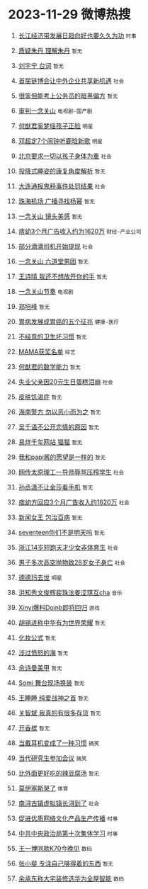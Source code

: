 # 2023-11-29 微博热搜 
1. [长江经济带发展日趋向好也要久久为功](https://m.weibo.cn/search?containerid=100103type%3D1%26t%3D10%26q%3D%23%E9%95%BF%E6%B1%9F%E7%BB%8F%E6%B5%8E%E5%B8%A6%E5%8F%91%E5%B1%95%E6%97%A5%E8%B6%8B%E5%90%91%E5%A5%BD%E4%B9%9F%E8%A6%81%E4%B9%85%E4%B9%85%E4%B8%BA%E5%8A%9F%23&stream_entry_id=51&isnewpage=1&extparam=seat%3D1%26pos%3D0%26stream_entry_id%3D51%26dgr%3D0%26q%3D%2523%25E9%2595%25BF%25E6%25B1%259F%25E7%25BB%258F%25E6%25B5%258E%25E5%25B8%25A6%25E5%258F%2591%25E5%25B1%2595%25E6%2597%25A5%25E8%25B6%258B%25E5%2590%2591%25E5%25A5%25BD%25E4%25B9%259F%25E8%25A6%2581%25E4%25B9%2585%25E4%25B9%2585%25E4%25B8%25BA%25E5%258A%259F%2523%26filter_type%3Drealtimehot%26cate%3D10103%26c_type%3D51%26display_time%3D1701188951%26pre_seqid%3D170118895179007371189) `时事` 

2. [质疑朱丹 理解朱丹](https://m.weibo.cn/search?containerid=100103type%3D1%26t%3D10%26q%3D%E8%B4%A8%E7%96%91%E6%9C%B1%E4%B8%B9+%E7%90%86%E8%A7%A3%E6%9C%B1%E4%B8%B9&stream_entry_id=31&isnewpage=1&extparam=seat%3D1%26lcate%3D5001%26stream_entry_id%3D31%26band_rank%3D1%26flag%3D1%26cate%3D5001%26pos%3D0%26dgr%3D0%26c_type%3D31%26filter_type%3Drealtimehot%26realpos%3D1%26q%3D%25E8%25B4%25A8%25E7%2596%2591%25E6%259C%25B1%25E4%25B8%25B9%2520%25E7%2590%2586%25E8%25A7%25A3%25E6%259C%25B1%25E4%25B8%25B9%26display_time%3D1701188951%26pre_seqid%3D170118895179007371189) `暂无` 

3. [刘宇宁 台词](https://m.weibo.cn/search?containerid=100103type%3D1%26t%3D10%26q%3D%E5%88%98%E5%AE%87%E5%AE%81+%E5%8F%B0%E8%AF%8D&stream_entry_id=31&isnewpage=1&extparam=seat%3D1%26lcate%3D5001%26stream_entry_id%3D31%26band_rank%3D2%26flag%3D2%26cate%3D5001%26pos%3D1%26dgr%3D0%26c_type%3D31%26filter_type%3Drealtimehot%26realpos%3D2%26q%3D%25E5%2588%2598%25E5%25AE%2587%25E5%25AE%2581%2520%25E5%258F%25B0%25E8%25AF%258D%26display_time%3D1701188951%26pre_seqid%3D170118895179007371189) `暂无` 

4. [首届链博会让中外企业共享新机遇](https://m.weibo.cn/search?containerid=100103type%3D1%26t%3D10%26q%3D%23%E9%A6%96%E5%B1%8A%E9%93%BE%E5%8D%9A%E4%BC%9A%E8%AE%A9%E4%B8%AD%E5%A4%96%E4%BC%81%E4%B8%9A%E5%85%B1%E4%BA%AB%E6%96%B0%E6%9C%BA%E9%81%87%23&stream_entry_id=31&isnewpage=1&extparam=seat%3D1%26lcate%3D5001%26stream_entry_id%3D31%26band_rank%3D3%26flag%3D0%26cate%3D5001%26pos%3D2%26dgr%3D0%26c_type%3D31%26filter_type%3Drealtimehot%26realpos%3D3%26q%3D%2523%25E9%25A6%2596%25E5%25B1%258A%25E9%2593%25BE%25E5%258D%259A%25E4%25BC%259A%25E8%25AE%25A9%25E4%25B8%25AD%25E5%25A4%2596%25E4%25BC%2581%25E4%25B8%259A%25E5%2585%25B1%25E4%25BA%25AB%25E6%2596%25B0%25E6%259C%25BA%25E9%2581%2587%2523%26display_time%3D1701188951%26pre_seqid%3D170118895179007371189) `社会` 

5. [很笨但能考上公务员的暗黑偏方](https://m.weibo.cn/search?containerid=100103type%3D1%26t%3D10%26q%3D%E5%BE%88%E7%AC%A8%E4%BD%86%E8%83%BD%E8%80%83%E4%B8%8A%E5%85%AC%E5%8A%A1%E5%91%98%E7%9A%84%E6%9A%97%E9%BB%91%E5%81%8F%E6%96%B9&stream_entry_id=31&isnewpage=1&extparam=seat%3D1%26lcate%3D5001%26stream_entry_id%3D31%26band_rank%3D4%26flag%3D0%26cate%3D5001%26pos%3D3%26dgr%3D0%26c_type%3D31%26filter_type%3Drealtimehot%26realpos%3D4%26q%3D%25E5%25BE%2588%25E7%25AC%25A8%25E4%25BD%2586%25E8%2583%25BD%25E8%2580%2583%25E4%25B8%258A%25E5%2585%25AC%25E5%258A%25A1%25E5%2591%2598%25E7%259A%2584%25E6%259A%2597%25E9%25BB%2591%25E5%2581%258F%25E6%2596%25B9%26display_time%3D1701188951%26pre_seqid%3D170118895179007371189) `暂无` 

6. [审判一念关山](https://m.weibo.cn/search?containerid=100103type%3D1%26t%3D10%26q%3D%23%E5%AE%A1%E5%88%A4%E4%B8%80%E5%BF%B5%E5%85%B3%E5%B1%B1%23&stream_entry_id=31&isnewpage=1&extparam=seat%3D1%26lcate%3D5001%26stream_entry_id%3D31%26band_rank%3D5%26flag%3D16%26cate%3D5001%26pos%3D4%26dgr%3D0%26c_type%3D31%26filter_type%3Drealtimehot%26realpos%3D5%26q%3D%2523%25E5%25AE%25A1%25E5%2588%25A4%25E4%25B8%2580%25E5%25BF%25B5%25E5%2585%25B3%25E5%25B1%25B1%2523%26display_time%3D1701188951%26pre_seqid%3D170118895179007371189) `电视剧-国产剧` 

7. [何猷君奚梦瑶孩子正脸](https://m.weibo.cn/search?containerid=100103type%3D1%26t%3D10%26q%3D%23%E4%BD%95%E7%8C%B7%E5%90%9B%E5%A5%9A%E6%A2%A6%E7%91%B6%E5%AD%A9%E5%AD%90%E6%AD%A3%E8%84%B8%23&stream_entry_id=31&isnewpage=1&extparam=seat%3D1%26lcate%3D5001%26stream_entry_id%3D31%26band_rank%3D6%26flag%3D2%26cate%3D5001%26pos%3D5%26dgr%3D0%26c_type%3D31%26filter_type%3Drealtimehot%26realpos%3D6%26q%3D%2523%25E4%25BD%2595%25E7%258C%25B7%25E5%2590%259B%25E5%25A5%259A%25E6%25A2%25A6%25E7%2591%25B6%25E5%25AD%25A9%25E5%25AD%2590%25E6%25AD%25A3%25E8%2584%25B8%2523%26display_time%3D1701188951%26pre_seqid%3D170118895179007371189) `明星` 

8. [邓超定7个闹钟听鹿晗新歌](https://m.weibo.cn/search?containerid=100103type%3D1%26t%3D10%26q%3D%23%E9%82%93%E8%B6%85%E5%AE%9A7%E4%B8%AA%E9%97%B9%E9%92%9F%E5%90%AC%E9%B9%BF%E6%99%97%E6%96%B0%E6%AD%8C%23&stream_entry_id=31&isnewpage=1&extparam=seat%3D1%26lcate%3D5001%26stream_entry_id%3D31%26band_rank%3D7%26flag%3D0%26cate%3D5001%26pos%3D6%26dgr%3D0%26c_type%3D31%26filter_type%3Drealtimehot%26realpos%3D7%26q%3D%2523%25E9%2582%2593%25E8%25B6%2585%25E5%25AE%259A7%25E4%25B8%25AA%25E9%2597%25B9%25E9%2592%259F%25E5%2590%25AC%25E9%25B9%25BF%25E6%2599%2597%25E6%2596%25B0%25E6%25AD%258C%2523%26display_time%3D1701188951%26pre_seqid%3D170118895179007371189) `明星` 

9. [北京要求一切以孩子身体为重](https://m.weibo.cn/search?containerid=100103type%3D1%26t%3D10%26q%3D%23%E5%8C%97%E4%BA%AC%E8%A6%81%E6%B1%82%E4%B8%80%E5%88%87%E4%BB%A5%E5%AD%A9%E5%AD%90%E8%BA%AB%E4%BD%93%E4%B8%BA%E9%87%8D%23&stream_entry_id=31&isnewpage=1&extparam=seat%3D1%26lcate%3D5001%26stream_entry_id%3D31%26band_rank%3D8%26flag%3D0%26cate%3D5001%26pos%3D7%26dgr%3D0%26c_type%3D31%26filter_type%3Drealtimehot%26realpos%3D8%26q%3D%2523%25E5%258C%2597%25E4%25BA%25AC%25E8%25A6%2581%25E6%25B1%2582%25E4%25B8%2580%25E5%2588%2587%25E4%25BB%25A5%25E5%25AD%25A9%25E5%25AD%2590%25E8%25BA%25AB%25E4%25BD%2593%25E4%25B8%25BA%25E9%2587%258D%2523%26display_time%3D1701188951%26pre_seqid%3D170118895179007371189) `社会` 

10. [投降式睡姿的康复角度解析](https://m.weibo.cn/search?containerid=100103type%3D1%26t%3D10%26q%3D%E6%8A%95%E9%99%8D%E5%BC%8F%E7%9D%A1%E5%A7%BF%E7%9A%84%E5%BA%B7%E5%A4%8D%E8%A7%92%E5%BA%A6%E8%A7%A3%E6%9E%90&stream_entry_id=31&isnewpage=1&extparam=seat%3D1%26lcate%3D5001%26stream_entry_id%3D31%26band_rank%3D9%26flag%3D0%26cate%3D5001%26pos%3D8%26dgr%3D0%26c_type%3D31%26filter_type%3Drealtimehot%26realpos%3D9%26q%3D%25E6%258A%2595%25E9%2599%258D%25E5%25BC%258F%25E7%259D%25A1%25E5%25A7%25BF%25E7%259A%2584%25E5%25BA%25B7%25E5%25A4%258D%25E8%25A7%2592%25E5%25BA%25A6%25E8%25A7%25A3%25E6%259E%2590%26display_time%3D1701188951%26pre_seqid%3D170118895179007371189) `暂无` 

11. [大连通报鬼秤事件处罚结果](https://m.weibo.cn/search?containerid=100103type%3D1%26t%3D10%26q%3D%23%E5%A4%A7%E8%BF%9E%E9%80%9A%E6%8A%A5%E9%AC%BC%E7%A7%A4%E4%BA%8B%E4%BB%B6%E5%A4%84%E7%BD%9A%E7%BB%93%E6%9E%9C%23&stream_entry_id=31&isnewpage=1&extparam=seat%3D1%26lcate%3D5001%26stream_entry_id%3D31%26band_rank%3D10%26flag%3D0%26cate%3D5001%26pos%3D9%26dgr%3D0%26c_type%3D31%26filter_type%3Drealtimehot%26realpos%3D10%26q%3D%2523%25E5%25A4%25A7%25E8%25BF%259E%25E9%2580%259A%25E6%258A%25A5%25E9%25AC%25BC%25E7%25A7%25A4%25E4%25BA%258B%25E4%25BB%25B6%25E5%25A4%2584%25E7%25BD%259A%25E7%25BB%2593%25E6%259E%259C%2523%26display_time%3D1701188951%26pre_seqid%3D170118895179007371189) `社会` 

12. [珠海机场 广播寻找杨幂](https://m.weibo.cn/search?containerid=100103type%3D1%26t%3D10%26q%3D%E7%8F%A0%E6%B5%B7%E6%9C%BA%E5%9C%BA+%E5%B9%BF%E6%92%AD%E5%AF%BB%E6%89%BE%E6%9D%A8%E5%B9%82&stream_entry_id=31&isnewpage=1&extparam=seat%3D1%26lcate%3D5001%26stream_entry_id%3D31%26band_rank%3D11%26flag%3D2%26cate%3D5001%26pos%3D10%26dgr%3D0%26c_type%3D31%26filter_type%3Drealtimehot%26realpos%3D11%26q%3D%25E7%258F%25A0%25E6%25B5%25B7%25E6%259C%25BA%25E5%259C%25BA%2520%25E5%25B9%25BF%25E6%2592%25AD%25E5%25AF%25BB%25E6%2589%25BE%25E6%259D%25A8%25E5%25B9%2582%26display_time%3D1701188951%26pre_seqid%3D170118895179007371189) `暂无` 

13. [一念关山 镜头美感](https://m.weibo.cn/search?containerid=100103type%3D1%26t%3D10%26q%3D%E4%B8%80%E5%BF%B5%E5%85%B3%E5%B1%B1+%E9%95%9C%E5%A4%B4%E7%BE%8E%E6%84%9F&stream_entry_id=31&isnewpage=1&extparam=seat%3D1%26lcate%3D5001%26stream_entry_id%3D31%26band_rank%3D12%26flag%3D0%26cate%3D5001%26pos%3D11%26dgr%3D0%26c_type%3D31%26filter_type%3Drealtimehot%26realpos%3D12%26q%3D%25E4%25B8%2580%25E5%25BF%25B5%25E5%2585%25B3%25E5%25B1%25B1%2520%25E9%2595%259C%25E5%25A4%25B4%25E7%25BE%258E%25E6%2584%259F%26display_time%3D1701188951%26pre_seqid%3D170118895179007371189) `暂无` 

14. [痞幼3个月广告收入约为1620万](https://m.weibo.cn/search?containerid=100103type%3D1%26t%3D10%26q%3D%23%E7%97%9E%E5%B9%BC3%E4%B8%AA%E6%9C%88%E5%B9%BF%E5%91%8A%E6%94%B6%E5%85%A5%E7%BA%A6%E4%B8%BA1620%E4%B8%87%23&stream_entry_id=31&isnewpage=1&extparam=seat%3D1%26lcate%3D5001%26stream_entry_id%3D31%26band_rank%3D13%26flag%3D0%26cate%3D5001%26pos%3D12%26dgr%3D0%26c_type%3D31%26filter_type%3Drealtimehot%26realpos%3D13%26q%3D%2523%25E7%2597%259E%25E5%25B9%25BC3%25E4%25B8%25AA%25E6%259C%2588%25E5%25B9%25BF%25E5%2591%258A%25E6%2594%25B6%25E5%2585%25A5%25E7%25BA%25A6%25E4%25B8%25BA1620%25E4%25B8%2587%2523%26display_time%3D1701188951%26pre_seqid%3D170118895179007371189) `财经-产业公司` 

15. [部分滴滴司机开始提现](https://m.weibo.cn/search?containerid=100103type%3D1%26t%3D10%26q%3D%23%E9%83%A8%E5%88%86%E6%BB%B4%E6%BB%B4%E5%8F%B8%E6%9C%BA%E5%BC%80%E5%A7%8B%E6%8F%90%E7%8E%B0%23&stream_entry_id=31&isnewpage=1&extparam=seat%3D1%26lcate%3D5001%26stream_entry_id%3D31%26band_rank%3D14%26flag%3D0%26cate%3D5001%26pos%3D13%26dgr%3D0%26c_type%3D31%26filter_type%3Drealtimehot%26realpos%3D14%26q%3D%2523%25E9%2583%25A8%25E5%2588%2586%25E6%25BB%25B4%25E6%25BB%25B4%25E5%258F%25B8%25E6%259C%25BA%25E5%25BC%2580%25E5%25A7%258B%25E6%258F%2590%25E7%258E%25B0%2523%26display_time%3D1701188951%26pre_seqid%3D170118895179007371189) `社会` 

16. [一念关山 六道堂男团](https://m.weibo.cn/search?containerid=100103type%3D1%26t%3D10%26q%3D%E4%B8%80%E5%BF%B5%E5%85%B3%E5%B1%B1+%E5%85%AD%E9%81%93%E5%A0%82%E7%94%B7%E5%9B%A2&stream_entry_id=31&isnewpage=1&extparam=seat%3D1%26lcate%3D5001%26stream_entry_id%3D31%26band_rank%3D15%26flag%3D0%26cate%3D5001%26pos%3D14%26dgr%3D0%26c_type%3D31%26filter_type%3Drealtimehot%26realpos%3D15%26q%3D%25E4%25B8%2580%25E5%25BF%25B5%25E5%2585%25B3%25E5%25B1%25B1%2520%25E5%2585%25AD%25E9%2581%2593%25E5%25A0%2582%25E7%2594%25B7%25E5%259B%25A2%26display_time%3D1701188951%26pre_seqid%3D170118895179007371189) `暂无` 

17. [王诗晴 我还不想放开你的手](https://m.weibo.cn/search?containerid=100103type%3D1%26t%3D10%26q%3D%E7%8E%8B%E8%AF%97%E6%99%B4+%E6%88%91%E8%BF%98%E4%B8%8D%E6%83%B3%E6%94%BE%E5%BC%80%E4%BD%A0%E7%9A%84%E6%89%8B&stream_entry_id=31&isnewpage=1&extparam=seat%3D1%26lcate%3D5001%26stream_entry_id%3D31%26band_rank%3D16%26flag%3D1%26cate%3D5001%26pos%3D15%26dgr%3D0%26c_type%3D31%26filter_type%3Drealtimehot%26realpos%3D16%26q%3D%25E7%258E%258B%25E8%25AF%2597%25E6%2599%25B4%2520%25E6%2588%2591%25E8%25BF%2598%25E4%25B8%258D%25E6%2583%25B3%25E6%2594%25BE%25E5%25BC%2580%25E4%25BD%25A0%25E7%259A%2584%25E6%2589%258B%26display_time%3D1701188951%26pre_seqid%3D170118895179007371189) `暂无` 

18. [一念关山节奏](https://m.weibo.cn/search?containerid=100103type%3D1%26t%3D10%26q%3D%E4%B8%80%E5%BF%B5%E5%85%B3%E5%B1%B1%E8%8A%82%E5%A5%8F&stream_entry_id=31&isnewpage=1&extparam=seat%3D1%26lcate%3D5001%26stream_entry_id%3D31%26band_rank%3D17%26flag%3D0%26cate%3D5001%26pos%3D16%26dgr%3D0%26c_type%3D31%26filter_type%3Drealtimehot%26realpos%3D17%26q%3D%25E4%25B8%2580%25E5%25BF%25B5%25E5%2585%25B3%25E5%25B1%25B1%25E8%258A%2582%25E5%25A5%258F%26display_time%3D1701188951%26pre_seqid%3D170118895179007371189) `电视剧` 

19. [郑培峰](https://m.weibo.cn/search?containerid=100103type%3D1%26t%3D10%26q%3D%E9%83%91%E5%9F%B9%E5%B3%B0&stream_entry_id=31&isnewpage=1&extparam=seat%3D1%26lcate%3D5001%26stream_entry_id%3D31%26band_rank%3D18%26flag%3D1%26cate%3D5001%26pos%3D17%26dgr%3D0%26c_type%3D31%26filter_type%3Drealtimehot%26realpos%3D18%26q%3D%25E9%2583%2591%25E5%259F%25B9%25E5%25B3%25B0%26display_time%3D1701188951%26pre_seqid%3D170118895179007371189) `暂无` 

20. [胃病发展成胃癌的五个征兆](https://m.weibo.cn/search?containerid=100103type%3D1%26t%3D10%26q%3D%23%E8%83%83%E7%97%85%E5%8F%91%E5%B1%95%E6%88%90%E8%83%83%E7%99%8C%E7%9A%84%E4%BA%94%E4%B8%AA%E5%BE%81%E5%85%86%23&stream_entry_id=31&isnewpage=1&extparam=seat%3D1%26lcate%3D5001%26stream_entry_id%3D31%26band_rank%3D19%26flag%3D0%26cate%3D5001%26pos%3D18%26dgr%3D0%26c_type%3D31%26filter_type%3Drealtimehot%26realpos%3D19%26q%3D%2523%25E8%2583%2583%25E7%2597%2585%25E5%258F%2591%25E5%25B1%2595%25E6%2588%2590%25E8%2583%2583%25E7%2599%258C%25E7%259A%2584%25E4%25BA%2594%25E4%25B8%25AA%25E5%25BE%2581%25E5%2585%2586%2523%26display_time%3D1701188951%26pre_seqid%3D170118895179007371189) `健康-医疗` 

21. [不经意的卫生坏习惯](https://m.weibo.cn/search?containerid=100103type%3D1%26t%3D10%26q%3D%E4%B8%8D%E7%BB%8F%E6%84%8F%E7%9A%84%E5%8D%AB%E7%94%9F%E5%9D%8F%E4%B9%A0%E6%83%AF&stream_entry_id=31&isnewpage=1&extparam=seat%3D1%26lcate%3D5001%26stream_entry_id%3D31%26band_rank%3D20%26flag%3D1%26cate%3D5001%26pos%3D19%26dgr%3D0%26c_type%3D31%26filter_type%3Drealtimehot%26realpos%3D20%26q%3D%25E4%25B8%258D%25E7%25BB%258F%25E6%2584%258F%25E7%259A%2584%25E5%258D%25AB%25E7%2594%259F%25E5%259D%258F%25E4%25B9%25A0%25E6%2583%25AF%26display_time%3D1701188951%26pre_seqid%3D170118895179007371189) `暂无` 

22. [MAMA获奖名单](https://m.weibo.cn/search?containerid=100103type%3D1%26t%3D10%26q%3DMAMA%E8%8E%B7%E5%A5%96%E5%90%8D%E5%8D%95&stream_entry_id=31&isnewpage=1&extparam=seat%3D1%26lcate%3D5001%26stream_entry_id%3D31%26band_rank%3D21%26flag%3D0%26cate%3D5001%26pos%3D20%26dgr%3D0%26c_type%3D31%26filter_type%3Drealtimehot%26realpos%3D21%26q%3DMAMA%25E8%258E%25B7%25E5%25A5%2596%25E5%2590%258D%25E5%258D%2595%26display_time%3D1701188951%26pre_seqid%3D170118895179007371189) `综艺` 

23. [何猷君的数学能力](https://m.weibo.cn/search?containerid=100103type%3D1%26t%3D10%26q%3D%E4%BD%95%E7%8C%B7%E5%90%9B%E7%9A%84%E6%95%B0%E5%AD%A6%E8%83%BD%E5%8A%9B&stream_entry_id=31&isnewpage=1&extparam=seat%3D1%26lcate%3D5001%26stream_entry_id%3D31%26band_rank%3D22%26flag%3D0%26cate%3D5001%26pos%3D21%26dgr%3D0%26c_type%3D31%26filter_type%3Drealtimehot%26realpos%3D22%26q%3D%25E4%25BD%2595%25E7%258C%25B7%25E5%2590%259B%25E7%259A%2584%25E6%2595%25B0%25E5%25AD%25A6%25E8%2583%25BD%25E5%258A%259B%26display_time%3D1701188951%26pre_seqid%3D170118895179007371189) `暂无` 

24. [失业父亲因20元生日蛋糕泪崩](https://m.weibo.cn/search?containerid=100103type%3D1%26t%3D10%26q%3D%23%E5%A4%B1%E4%B8%9A%E7%88%B6%E4%BA%B2%E5%9B%A020%E5%85%83%E7%94%9F%E6%97%A5%E8%9B%8B%E7%B3%95%E6%B3%AA%E5%B4%A9%23&stream_entry_id=31&isnewpage=1&extparam=seat%3D1%26lcate%3D5001%26stream_entry_id%3D31%26band_rank%3D23%26flag%3D32768%26cate%3D5001%26pos%3D22%26dgr%3D0%26c_type%3D31%26filter_type%3Drealtimehot%26realpos%3D23%26q%3D%2523%25E5%25A4%25B1%25E4%25B8%259A%25E7%2588%25B6%25E4%25BA%25B2%25E5%259B%25A020%25E5%2585%2583%25E7%2594%259F%25E6%2597%25A5%25E8%259B%258B%25E7%25B3%2595%25E6%25B3%25AA%25E5%25B4%25A9%2523%26display_time%3D1701188951%26pre_seqid%3D170118895179007371189) `社会` 

25. [皮肤饥渴症](https://m.weibo.cn/search?containerid=100103type%3D1%26t%3D10%26q%3D%23%E7%9A%AE%E8%82%A4%E9%A5%A5%E6%B8%B4%E7%97%87%23&stream_entry_id=31&isnewpage=1&extparam=seat%3D1%26lcate%3D5001%26stream_entry_id%3D31%26band_rank%3D24%26flag%3D0%26cate%3D5001%26pos%3D23%26dgr%3D0%26c_type%3D31%26filter_type%3Drealtimehot%26realpos%3D24%26q%3D%2523%25E7%259A%25AE%25E8%2582%25A4%25E9%25A5%25A5%25E6%25B8%25B4%25E7%2597%2587%2523%26display_time%3D1701188951%26pre_seqid%3D170118895179007371189) `暂无` 

26. [海南警方 勿以恶小而为之](https://m.weibo.cn/search?containerid=100103type%3D1%26t%3D10%26q%3D%E6%B5%B7%E5%8D%97%E8%AD%A6%E6%96%B9+%E5%8B%BF%E4%BB%A5%E6%81%B6%E5%B0%8F%E8%80%8C%E4%B8%BA%E4%B9%8B&stream_entry_id=31&isnewpage=1&extparam=seat%3D1%26lcate%3D5001%26stream_entry_id%3D31%26band_rank%3D25%26flag%3D1%26cate%3D5001%26pos%3D24%26dgr%3D0%26c_type%3D31%26filter_type%3Drealtimehot%26realpos%3D25%26q%3D%25E6%25B5%25B7%25E5%258D%2597%25E8%25AD%25A6%25E6%2596%25B9%2520%25E5%258B%25BF%25E4%25BB%25A5%25E6%2581%25B6%25E5%25B0%258F%25E8%2580%258C%25E4%25B8%25BA%25E4%25B9%258B%26display_time%3D1701188951%26pre_seqid%3D170118895179007371189) `暂无` 

27. [吴千语不公开恋情的原因](https://m.weibo.cn/search?containerid=100103type%3D1%26t%3D10%26q%3D%E5%90%B4%E5%8D%83%E8%AF%AD%E4%B8%8D%E5%85%AC%E5%BC%80%E6%81%8B%E6%83%85%E7%9A%84%E5%8E%9F%E5%9B%A0&stream_entry_id=31&isnewpage=1&extparam=seat%3D1%26lcate%3D5001%26stream_entry_id%3D31%26band_rank%3D26%26flag%3D0%26cate%3D5001%26pos%3D25%26dgr%3D0%26c_type%3D31%26filter_type%3Drealtimehot%26realpos%3D26%26q%3D%25E5%2590%25B4%25E5%258D%2583%25E8%25AF%25AD%25E4%25B8%258D%25E5%2585%25AC%25E5%25BC%2580%25E6%2581%258B%25E6%2583%2585%25E7%259A%2584%25E5%258E%259F%25E5%259B%25A0%26display_time%3D1701188951%26pre_seqid%3D170118895179007371189) `暂无` 

28. [易烊千玺网站 猫猫](https://m.weibo.cn/search?containerid=100103type%3D1%26t%3D10%26q%3D%E6%98%93%E7%83%8A%E5%8D%83%E7%8E%BA%E7%BD%91%E7%AB%99+%E7%8C%AB%E7%8C%AB&stream_entry_id=31&isnewpage=1&extparam=seat%3D1%26lcate%3D5001%26stream_entry_id%3D31%26band_rank%3D27%26flag%3D0%26cate%3D5001%26pos%3D26%26dgr%3D0%26c_type%3D31%26filter_type%3Drealtimehot%26realpos%3D27%26q%3D%25E6%2598%2593%25E7%2583%258A%25E5%258D%2583%25E7%258E%25BA%25E7%25BD%2591%25E7%25AB%2599%2520%25E7%258C%25AB%25E7%258C%25AB%26display_time%3D1701188951%26pre_seqid%3D170118895179007371189) `暂无` 

29. [我和papi酱的愿望是一样的](https://m.weibo.cn/search?containerid=100103type%3D1%26t%3D10%26q%3D%E6%88%91%E5%92%8Cpapi%E9%85%B1%E7%9A%84%E6%84%BF%E6%9C%9B%E6%98%AF%E4%B8%80%E6%A0%B7%E7%9A%84&stream_entry_id=31&isnewpage=1&extparam=seat%3D1%26lcate%3D5001%26stream_entry_id%3D31%26band_rank%3D28%26flag%3D0%26cate%3D5001%26pos%3D27%26dgr%3D0%26c_type%3D31%26filter_type%3Drealtimehot%26realpos%3D28%26q%3D%25E6%2588%2591%25E5%2592%258Cpapi%25E9%2585%25B1%25E7%259A%2584%25E6%2584%25BF%25E6%259C%259B%25E6%2598%25AF%25E4%25B8%2580%25E6%25A0%25B7%25E7%259A%2584%26display_time%3D1701188951%26pre_seqid%3D170118895179007371189) `暂无` 

30. [网传太原理工一导师辱骂压榨学生](https://m.weibo.cn/search?containerid=100103type%3D1%26t%3D10%26q%3D%23%E7%BD%91%E4%BC%A0%E5%A4%AA%E5%8E%9F%E7%90%86%E5%B7%A5%E4%B8%80%E5%AF%BC%E5%B8%88%E8%BE%B1%E9%AA%82%E5%8E%8B%E6%A6%A8%E5%AD%A6%E7%94%9F%23&stream_entry_id=31&isnewpage=1&extparam=seat%3D1%26lcate%3D5001%26stream_entry_id%3D31%26band_rank%3D29%26flag%3D0%26cate%3D5001%26pos%3D28%26dgr%3D0%26c_type%3D31%26filter_type%3Drealtimehot%26realpos%3D29%26q%3D%2523%25E7%25BD%2591%25E4%25BC%25A0%25E5%25A4%25AA%25E5%258E%259F%25E7%2590%2586%25E5%25B7%25A5%25E4%25B8%2580%25E5%25AF%25BC%25E5%25B8%2588%25E8%25BE%25B1%25E9%25AA%2582%25E5%258E%258B%25E6%25A6%25A8%25E5%25AD%25A6%25E7%2594%259F%2523%26display_time%3D1701188951%26pre_seqid%3D170118895179007371189) `社会` 

31. [孙丞潇不让金莎看手机](https://m.weibo.cn/search?containerid=100103type%3D1%26t%3D10%26q%3D%E5%AD%99%E4%B8%9E%E6%BD%87%E4%B8%8D%E8%AE%A9%E9%87%91%E8%8E%8E%E7%9C%8B%E6%89%8B%E6%9C%BA&stream_entry_id=31&isnewpage=1&extparam=seat%3D1%26lcate%3D5001%26stream_entry_id%3D31%26band_rank%3D30%26flag%3D0%26cate%3D5001%26pos%3D29%26dgr%3D0%26c_type%3D31%26filter_type%3Drealtimehot%26realpos%3D30%26q%3D%25E5%25AD%2599%25E4%25B8%259E%25E6%25BD%2587%25E4%25B8%258D%25E8%25AE%25A9%25E9%2587%2591%25E8%258E%258E%25E7%259C%258B%25E6%2589%258B%25E6%259C%25BA%26display_time%3D1701188951%26pre_seqid%3D170118895179007371189) `暂无` 

32. [痞幼方回应3个月广告收入约1620万](https://m.weibo.cn/search?containerid=100103type%3D1%26t%3D10%26q%3D%23%E7%97%9E%E5%B9%BC%E6%96%B9%E5%9B%9E%E5%BA%943%E4%B8%AA%E6%9C%88%E5%B9%BF%E5%91%8A%E6%94%B6%E5%85%A5%E7%BA%A61620%E4%B8%87%23&stream_entry_id=31&isnewpage=1&extparam=seat%3D1%26lcate%3D5001%26stream_entry_id%3D31%26band_rank%3D31%26flag%3D0%26cate%3D5001%26pos%3D30%26dgr%3D0%26c_type%3D31%26filter_type%3Drealtimehot%26realpos%3D31%26q%3D%2523%25E7%2597%259E%25E5%25B9%25BC%25E6%2596%25B9%25E5%259B%259E%25E5%25BA%25943%25E4%25B8%25AA%25E6%259C%2588%25E5%25B9%25BF%25E5%2591%258A%25E6%2594%25B6%25E5%2585%25A5%25E7%25BA%25A61620%25E4%25B8%2587%2523%26display_time%3D1701188951%26pre_seqid%3D170118895179007371189) `社会` 

33. [新闻女王 包治百病](https://m.weibo.cn/search?containerid=100103type%3D1%26t%3D10%26q%3D%E6%96%B0%E9%97%BB%E5%A5%B3%E7%8E%8B+%E5%8C%85%E6%B2%BB%E7%99%BE%E7%97%85&stream_entry_id=31&isnewpage=1&extparam=seat%3D1%26lcate%3D5001%26stream_entry_id%3D31%26band_rank%3D32%26flag%3D0%26cate%3D5001%26pos%3D31%26dgr%3D0%26c_type%3D31%26filter_type%3Drealtimehot%26realpos%3D32%26q%3D%25E6%2596%25B0%25E9%2597%25BB%25E5%25A5%25B3%25E7%258E%258B%2520%25E5%258C%2585%25E6%25B2%25BB%25E7%2599%25BE%25E7%2597%2585%26display_time%3D1701188951%26pre_seqid%3D170118895179007371189) `暂无` 

34. [seventeen你们不是明天吗](https://m.weibo.cn/search?containerid=100103type%3D1%26t%3D10%26q%3Dseventeen%E4%BD%A0%E4%BB%AC%E4%B8%8D%E6%98%AF%E6%98%8E%E5%A4%A9%E5%90%97&stream_entry_id=31&isnewpage=1&extparam=seat%3D1%26lcate%3D5001%26stream_entry_id%3D31%26band_rank%3D33%26flag%3D0%26cate%3D5001%26pos%3D32%26dgr%3D0%26c_type%3D31%26filter_type%3Drealtimehot%26realpos%3D33%26q%3Dseventeen%25E4%25BD%25A0%25E4%25BB%25AC%25E4%25B8%258D%25E6%2598%25AF%25E6%2598%258E%25E5%25A4%25A9%25E5%2590%2597%26display_time%3D1701188951%26pre_seqid%3D170118895179007371189) `暂无` 

35. [浙江14岁短跑天才少女非体育生](https://m.weibo.cn/search?containerid=100103type%3D1%26t%3D10%26q%3D%23%E6%B5%99%E6%B1%9F14%E5%B2%81%E7%9F%AD%E8%B7%91%E5%A4%A9%E6%89%8D%E5%B0%91%E5%A5%B3%E9%9D%9E%E4%BD%93%E8%82%B2%E7%94%9F%23&stream_entry_id=31&isnewpage=1&extparam=seat%3D1%26lcate%3D5001%26stream_entry_id%3D31%26band_rank%3D34%26flag%3D32768%26cate%3D5001%26pos%3D33%26dgr%3D0%26c_type%3D31%26filter_type%3Drealtimehot%26realpos%3D34%26q%3D%2523%25E6%25B5%2599%25E6%25B1%259F14%25E5%25B2%2581%25E7%259F%25AD%25E8%25B7%2591%25E5%25A4%25A9%25E6%2589%258D%25E5%25B0%2591%25E5%25A5%25B3%25E9%259D%259E%25E4%25BD%2593%25E8%2582%25B2%25E7%2594%259F%2523%26display_time%3D1701188951%26pre_seqid%3D170118895179007371189) `社会` 

36. [男子多次高空抛物致28岁女子身亡](https://m.weibo.cn/search?containerid=100103type%3D1%26t%3D10%26q%3D%23%E7%94%B7%E5%AD%90%E5%A4%9A%E6%AC%A1%E9%AB%98%E7%A9%BA%E6%8A%9B%E7%89%A9%E8%87%B428%E5%B2%81%E5%A5%B3%E5%AD%90%E8%BA%AB%E4%BA%A1%23&stream_entry_id=31&isnewpage=1&extparam=seat%3D1%26lcate%3D5001%26stream_entry_id%3D31%26band_rank%3D35%26flag%3D0%26cate%3D5001%26pos%3D34%26dgr%3D0%26c_type%3D31%26filter_type%3Drealtimehot%26realpos%3D35%26q%3D%2523%25E7%2594%25B7%25E5%25AD%2590%25E5%25A4%259A%25E6%25AC%25A1%25E9%25AB%2598%25E7%25A9%25BA%25E6%258A%259B%25E7%2589%25A9%25E8%2587%25B428%25E5%25B2%2581%25E5%25A5%25B3%25E5%25AD%2590%25E8%25BA%25AB%25E4%25BA%25A1%2523%26display_time%3D1701188951%26pre_seqid%3D170118895179007371189) `社会` 

37. [德德玛去世](https://m.weibo.cn/search?containerid=100103type%3D1%26t%3D10%26q%3D%23%E5%BE%B7%E5%BE%B7%E7%8E%9B%E5%8E%BB%E4%B8%96%23&stream_entry_id=31&isnewpage=1&extparam=seat%3D1%26lcate%3D5001%26stream_entry_id%3D31%26band_rank%3D36%26flag%3D0%26cate%3D5001%26pos%3D35%26dgr%3D0%26c_type%3D31%26filter_type%3Drealtimehot%26realpos%3D36%26q%3D%2523%25E5%25BE%25B7%25E5%25BE%25B7%25E7%258E%259B%25E5%258E%25BB%25E4%25B8%2596%2523%26display_time%3D1701188951%26pre_seqid%3D170118895179007371189) `明星` 

38. [洪知秀文俊辉裴珠泫姜涩琪互cha](https://m.weibo.cn/search?containerid=100103type%3D1%26t%3D10%26q%3D%E6%B4%AA%E7%9F%A5%E7%A7%80%E6%96%87%E4%BF%8A%E8%BE%89%E8%A3%B4%E7%8F%A0%E6%B3%AB%E5%A7%9C%E6%B6%A9%E7%90%AA%E4%BA%92cha&stream_entry_id=31&isnewpage=1&extparam=seat%3D1%26lcate%3D5001%26stream_entry_id%3D31%26band_rank%3D37%26flag%3D1%26cate%3D5001%26pos%3D36%26dgr%3D0%26c_type%3D31%26filter_type%3Drealtimehot%26realpos%3D37%26q%3D%25E6%25B4%25AA%25E7%259F%25A5%25E7%25A7%2580%25E6%2596%2587%25E4%25BF%258A%25E8%25BE%2589%25E8%25A3%25B4%25E7%258F%25A0%25E6%25B3%25AB%25E5%25A7%259C%25E6%25B6%25A9%25E7%2590%25AA%25E4%25BA%2592cha%26display_time%3D1701188951%26pre_seqid%3D170118895179007371189) `音乐` 

39. [Xinyi爆料Doinb即将回归](https://m.weibo.cn/search?containerid=100103type%3D1%26t%3D10%26q%3D%23Xinyi%E7%88%86%E6%96%99Doinb%E5%8D%B3%E5%B0%86%E5%9B%9E%E5%BD%92%23&stream_entry_id=31&isnewpage=1&extparam=seat%3D1%26lcate%3D5001%26stream_entry_id%3D31%26band_rank%3D38%26flag%3D0%26cate%3D5001%26pos%3D37%26dgr%3D0%26c_type%3D31%26filter_type%3Drealtimehot%26realpos%3D38%26q%3D%2523Xinyi%25E7%2588%2586%25E6%2596%2599Doinb%25E5%258D%25B3%25E5%25B0%2586%25E5%259B%259E%25E5%25BD%2592%2523%26display_time%3D1701188951%26pre_seqid%3D170118895179007371189) `游戏` 

40. [胡锡进称中华有为世界荣耀](https://m.weibo.cn/search?containerid=100103type%3D1%26t%3D10%26q%3D%23%E8%83%A1%E9%94%A1%E8%BF%9B%E7%A7%B0%E4%B8%AD%E5%8D%8E%E6%9C%89%E4%B8%BA%E4%B8%96%E7%95%8C%E8%8D%A3%E8%80%80%23&stream_entry_id=31&isnewpage=1&extparam=seat%3D1%26lcate%3D5001%26stream_entry_id%3D31%26band_rank%3D39%26flag%3D0%26cate%3D5001%26pos%3D38%26dgr%3D0%26c_type%3D31%26filter_type%3Drealtimehot%26realpos%3D39%26q%3D%2523%25E8%2583%25A1%25E9%2594%25A1%25E8%25BF%259B%25E7%25A7%25B0%25E4%25B8%25AD%25E5%258D%258E%25E6%259C%2589%25E4%25B8%25BA%25E4%25B8%2596%25E7%2595%258C%25E8%258D%25A3%25E8%2580%2580%2523%26display_time%3D1701188951%26pre_seqid%3D170118895179007371189) `暂无` 

41. [化妆公式](https://m.weibo.cn/search?containerid=100103type%3D1%26t%3D10%26q%3D%E5%8C%96%E5%A6%86%E5%85%AC%E5%BC%8F&stream_entry_id=31&isnewpage=1&extparam=seat%3D1%26lcate%3D5001%26stream_entry_id%3D31%26band_rank%3D40%26flag%3D0%26cate%3D5001%26pos%3D39%26dgr%3D0%26c_type%3D31%26filter_type%3Drealtimehot%26realpos%3D40%26q%3D%25E5%258C%2596%25E5%25A6%2586%25E5%2585%25AC%25E5%25BC%258F%26display_time%3D1701188951%26pre_seqid%3D170118895179007371189) `暂无` 

42. [涉过愤怒的海](https://m.weibo.cn/search?containerid=100103type%3D1%26t%3D10%26q%3D%E6%B6%89%E8%BF%87%E6%84%A4%E6%80%92%E7%9A%84%E6%B5%B7&stream_entry_id=31&isnewpage=1&extparam=seat%3D1%26lcate%3D5001%26stream_entry_id%3D31%26band_rank%3D41%26flag%3D1%26cate%3D5001%26pos%3D40%26dgr%3D0%26c_type%3D31%26filter_type%3Drealtimehot%26realpos%3D41%26q%3D%25E6%25B6%2589%25E8%25BF%2587%25E6%2584%25A4%25E6%2580%2592%25E7%259A%2584%25E6%25B5%25B7%26display_time%3D1701188951%26pre_seqid%3D170118895179007371189) `暂无` 

43. [佘诗曼美甲](https://m.weibo.cn/search?containerid=100103type%3D1%26t%3D10%26q%3D%E4%BD%98%E8%AF%97%E6%9B%BC%E7%BE%8E%E7%94%B2&stream_entry_id=31&isnewpage=1&extparam=seat%3D1%26lcate%3D5001%26stream_entry_id%3D31%26band_rank%3D42%26flag%3D0%26cate%3D5001%26pos%3D41%26dgr%3D0%26c_type%3D31%26filter_type%3Drealtimehot%26realpos%3D42%26q%3D%25E4%25BD%2598%25E8%25AF%2597%25E6%259B%25BC%25E7%25BE%258E%25E7%2594%25B2%26display_time%3D1701188951%26pre_seqid%3D170118895179007371189) `暂无` 

44. [Somi 舞台现场换装](https://m.weibo.cn/search?containerid=100103type%3D1%26t%3D10%26q%3DSomi+%E8%88%9E%E5%8F%B0%E7%8E%B0%E5%9C%BA%E6%8D%A2%E8%A3%85&stream_entry_id=31&isnewpage=1&extparam=seat%3D1%26lcate%3D5001%26stream_entry_id%3D31%26band_rank%3D43%26flag%3D0%26cate%3D5001%26pos%3D42%26dgr%3D0%26c_type%3D31%26filter_type%3Drealtimehot%26realpos%3D43%26q%3DSomi%2520%25E8%2588%259E%25E5%258F%25B0%25E7%258E%25B0%25E5%259C%25BA%25E6%258D%25A2%25E8%25A3%2585%26display_time%3D1701188951%26pre_seqid%3D170118895179007371189) `暂无` 

45. [王睡睡 纯爱战神之首](https://m.weibo.cn/search?containerid=100103type%3D1%26t%3D10%26q%3D%E7%8E%8B%E7%9D%A1%E7%9D%A1+%E7%BA%AF%E7%88%B1%E6%88%98%E7%A5%9E%E4%B9%8B%E9%A6%96&stream_entry_id=31&isnewpage=1&extparam=seat%3D1%26lcate%3D5001%26stream_entry_id%3D31%26band_rank%3D44%26flag%3D0%26cate%3D5001%26pos%3D43%26dgr%3D0%26c_type%3D31%26filter_type%3Drealtimehot%26realpos%3D44%26q%3D%25E7%258E%258B%25E7%259D%25A1%25E7%259D%25A1%2520%25E7%25BA%25AF%25E7%2588%25B1%25E6%2588%2598%25E7%25A5%259E%25E4%25B9%258B%25E9%25A6%2596%26display_time%3D1701188951%26pre_seqid%3D170118895179007371189) `暂无` 

46. [关智斌 我真的有很多存货](https://m.weibo.cn/search?containerid=100103type%3D1%26t%3D10%26q%3D%E5%85%B3%E6%99%BA%E6%96%8C+%E6%88%91%E7%9C%9F%E7%9A%84%E6%9C%89%E5%BE%88%E5%A4%9A%E5%AD%98%E8%B4%A7&stream_entry_id=31&isnewpage=1&extparam=seat%3D1%26lcate%3D5001%26stream_entry_id%3D31%26band_rank%3D45%26flag%3D1%26cate%3D5001%26pos%3D44%26dgr%3D0%26c_type%3D31%26filter_type%3Drealtimehot%26realpos%3D45%26q%3D%25E5%2585%25B3%25E6%2599%25BA%25E6%2596%258C%2520%25E6%2588%2591%25E7%259C%259F%25E7%259A%2584%25E6%259C%2589%25E5%25BE%2588%25E5%25A4%259A%25E5%25AD%2598%25E8%25B4%25A7%26display_time%3D1701188951%26pre_seqid%3D170118895179007371189) `暂无` 

47. [开香槟](https://m.weibo.cn/search?containerid=100103type%3D1%26t%3D10%26q%3D%E5%BC%80%E9%A6%99%E6%A7%9F&stream_entry_id=31&isnewpage=1&extparam=seat%3D1%26lcate%3D5001%26stream_entry_id%3D31%26band_rank%3D46%26flag%3D0%26cate%3D5001%26pos%3D45%26dgr%3D0%26c_type%3D31%26filter_type%3Drealtimehot%26realpos%3D46%26q%3D%25E5%25BC%2580%25E9%25A6%2599%25E6%25A7%259F%26display_time%3D1701188951%26pre_seqid%3D170118895179007371189) `暂无` 

48. [当戴耳机变成了一种习惯](https://m.weibo.cn/search?containerid=100103type%3D1%26t%3D10%26q%3D%23%E5%BD%93%E6%88%B4%E8%80%B3%E6%9C%BA%E5%8F%98%E6%88%90%E4%BA%86%E4%B8%80%E7%A7%8D%E4%B9%A0%E6%83%AF%23&stream_entry_id=31&isnewpage=1&extparam=seat%3D1%26lcate%3D5001%26stream_entry_id%3D31%26band_rank%3D47%26flag%3D0%26cate%3D5001%26pos%3D46%26dgr%3D0%26c_type%3D31%26filter_type%3Drealtimehot%26realpos%3D47%26q%3D%2523%25E5%25BD%2593%25E6%2588%25B4%25E8%2580%25B3%25E6%259C%25BA%25E5%258F%2598%25E6%2588%2590%25E4%25BA%2586%25E4%25B8%2580%25E7%25A7%258D%25E4%25B9%25A0%25E6%2583%25AF%2523%26display_time%3D1701188951%26pre_seqid%3D170118895179007371189) `搞笑` 

49. [当代研究生参加会议](https://m.weibo.cn/search?containerid=100103type%3D1%26t%3D10%26q%3D%23%E5%BD%93%E4%BB%A3%E7%A0%94%E7%A9%B6%E7%94%9F%E5%8F%82%E5%8A%A0%E4%BC%9A%E8%AE%AE%23&stream_entry_id=31&isnewpage=1&extparam=seat%3D1%26lcate%3D5001%26stream_entry_id%3D31%26band_rank%3D48%26flag%3D0%26cate%3D5001%26pos%3D47%26dgr%3D0%26c_type%3D31%26filter_type%3Drealtimehot%26realpos%3D48%26q%3D%2523%25E5%25BD%2593%25E4%25BB%25A3%25E7%25A0%2594%25E7%25A9%25B6%25E7%2594%259F%25E5%258F%2582%25E5%258A%25A0%25E4%25BC%259A%25E8%25AE%25AE%2523%26display_time%3D1701188951%26pre_seqid%3D170118895179007371189) `搞笑` 

50. [比外面更好吃的辣豆腐汤](https://m.weibo.cn/search?containerid=100103type%3D1%26t%3D10%26q%3D%E6%AF%94%E5%A4%96%E9%9D%A2%E6%9B%B4%E5%A5%BD%E5%90%83%E7%9A%84%E8%BE%A3%E8%B1%86%E8%85%90%E6%B1%A4&stream_entry_id=31&isnewpage=1&extparam=seat%3D1%26lcate%3D5001%26stream_entry_id%3D31%26band_rank%3D49%26flag%3D0%26cate%3D5001%26pos%3D48%26dgr%3D0%26c_type%3D31%26filter_type%3Drealtimehot%26realpos%3D49%26q%3D%25E6%25AF%2594%25E5%25A4%2596%25E9%259D%25A2%25E6%259B%25B4%25E5%25A5%25BD%25E5%2590%2583%25E7%259A%2584%25E8%25BE%25A3%25E8%25B1%2586%25E8%2585%2590%25E6%25B1%25A4%26display_time%3D1701188951%26pre_seqid%3D170118895179007371189) `暂无` 

51. [莫伊塞斯哭了](https://m.weibo.cn/search?containerid=100103type%3D1%26t%3D10%26q%3D%23%E8%8E%AB%E4%BC%8A%E5%A1%9E%E6%96%AF%E5%93%AD%E4%BA%86%23&stream_entry_id=31&isnewpage=1&extparam=seat%3D1%26lcate%3D5001%26stream_entry_id%3D31%26band_rank%3D50%26flag%3D1%26cate%3D5001%26pos%3D49%26dgr%3D0%26c_type%3D31%26filter_type%3Drealtimehot%26realpos%3D50%26q%3D%2523%25E8%258E%25AB%25E4%25BC%258A%25E5%25A1%259E%25E6%2596%25AF%25E5%2593%25AD%25E4%25BA%2586%2523%26display_time%3D1701188951%26pre_seqid%3D170118895179007371189) `体育` 

52. [南浔古镇虚拟镇长浔到了](https://m.weibo.cn/search?containerid=100103type%3D1%26t%3D10%26q%3D%23%E5%8D%97%E6%B5%94%E5%8F%A4%E9%95%87%E8%99%9A%E6%8B%9F%E9%95%87%E9%95%BF%E6%B5%94%E5%88%B0%E4%BA%86%23&stream_entry_id=31&isnewpage=1&extparam=seat%3D1%26c_type%3D31%26cate%3D5001%26q%3D%2523%25E5%258D%2597%25E6%25B5%2594%25E5%258F%25A4%25E9%2595%2587%25E8%2599%259A%25E6%258B%259F%25E9%2595%2587%25E9%2595%25BF%25E6%25B5%2594%25E5%2588%25B0%25E4%25BA%2586%2523%26topic_ad%3D1%26pos%3D6%26adid%3D212760%26dgr%3D0%26band_rank%3D7%26lcate%3D5001%26stream_entry_id%3D31%26is_ad_pos%3D1%26filter_type%3Drealtimehot%26display_time%3D1701188897%26pre_seqid%3D1701188897585016525119) `社会` 

53. [促进优质网络文化产品生产传播](https://m.weibo.cn/search?containerid=100103type%3D1%26t%3D10%26q%3D%23%E4%BF%83%E8%BF%9B%E4%BC%98%E8%B4%A8%E7%BD%91%E7%BB%9C%E6%96%87%E5%8C%96%E4%BA%A7%E5%93%81%E7%94%9F%E4%BA%A7%E4%BC%A0%E6%92%AD%23&stream_entry_id=51&isnewpage=1&extparam=seat%3D1%26pos%3D0%26dgr%3D0%26cate%3D10103%26c_type%3D51%26q%3D%2523%25E4%25BF%2583%25E8%25BF%259B%25E4%25BC%2598%25E8%25B4%25A8%25E7%25BD%2591%25E7%25BB%259C%25E6%2596%2587%25E5%258C%2596%25E4%25BA%25A7%25E5%2593%2581%25E7%2594%259F%25E4%25BA%25A7%25E4%25BC%25A0%25E6%2592%25AD%2523%26stream_entry_id%3D51%26filter_type%3Drealtimehot%26display_time%3D1701188845%26pre_seqid%3D17011888455580044172) `时事` 

54. [中共中央政治局第十次集体学习](https://m.weibo.cn/search?containerid=100103type%3D1%26t%3D10%26q%3D%23%E4%B8%AD%E5%85%B1%E4%B8%AD%E5%A4%AE%E6%94%BF%E6%B2%BB%E5%B1%80%E7%AC%AC%E5%8D%81%E6%AC%A1%E9%9B%86%E4%BD%93%E5%AD%A6%E4%B9%A0%23&stream_entry_id=51&isnewpage=1&extparam=seat%3D1%26pos%3D0%26dgr%3D0%26cate%3D10103%26c_type%3D51%26q%3D%2523%25E4%25B8%25AD%25E5%2585%25B1%25E4%25B8%25AD%25E5%25A4%25AE%25E6%2594%25BF%25E6%25B2%25BB%25E5%25B1%2580%25E7%25AC%25AC%25E5%258D%2581%25E6%25AC%25A1%25E9%259B%2586%25E4%25BD%2593%25E5%25AD%25A6%25E4%25B9%25A0%2523%26stream_entry_id%3D51%26filter_type%3Drealtimehot%26display_time%3D1701188791%26pre_seqid%3D1701188791211015663201) `时事` 

55. [王一博同款K70今晚见](https://m.weibo.cn/search?containerid=100103type%3D1%26t%3D10%26q%3D%23%E7%8E%8B%E4%B8%80%E5%8D%9A%E5%90%8C%E6%AC%BEK70%E4%BB%8A%E6%99%9A%E8%A7%81%23&stream_entry_id=31&isnewpage=1&extparam=seat%3D1%26c_type%3D31%26cate%3D5001%26q%3D%2523%25E7%258E%258B%25E4%25B8%2580%25E5%258D%259A%25E5%2590%258C%25E6%25AC%25BEK70%25E4%25BB%258A%25E6%2599%259A%25E8%25A7%2581%2523%26topic_ad%3D1%26pos%3D3%26adid%3D212694%26dgr%3D0%26band_rank%3D4%26lcate%3D5001%26stream_entry_id%3D31%26is_ad_pos%3D1%26filter_type%3Drealtimehot%26display_time%3D1701188791%26pre_seqid%3D1701188791211015663201) `数码` 

56. [张小斐 专注自己够得着的东西](https://m.weibo.cn/search?containerid=100103type%3D1%26t%3D10%26q%3D%E5%BC%A0%E5%B0%8F%E6%96%90+%E4%B8%93%E6%B3%A8%E8%87%AA%E5%B7%B1%E5%A4%9F%E5%BE%97%E7%9D%80%E7%9A%84%E4%B8%9C%E8%A5%BF&stream_entry_id=31&isnewpage=1&extparam=seat%3D1%26c_type%3D31%26dgr%3D0%26cate%3D5001%26q%3D%25E5%25BC%25A0%25E5%25B0%258F%25E6%2596%2590%2520%25E4%25B8%2593%25E6%25B3%25A8%25E8%2587%25AA%25E5%25B7%25B1%25E5%25A4%259F%25E5%25BE%2597%25E7%259D%2580%25E7%259A%2584%25E4%25B8%259C%25E8%25A5%25BF%26flag%3D1%26band_rank%3D45%26pos%3D45%26filter_type%3Drealtimehot%26stream_entry_id%3D31%26lcate%3D5001%26realpos%3D45%26display_time%3D1701188791%26pre_seqid%3D1701188791211015663201) `暂无` 

57. [余承东称大宅装修选华为全屋智能](https://m.weibo.cn/search?containerid=100103type%3D1%26t%3D10%26q%3D%23%E4%BD%99%E6%89%BF%E4%B8%9C%E7%A7%B0%E5%A4%A7%E5%AE%85%E8%A3%85%E4%BF%AE%E9%80%89%E5%8D%8E%E4%B8%BA%E5%85%A8%E5%B1%8B%E6%99%BA%E8%83%BD%23&stream_entry_id=31&isnewpage=1&extparam=seat%3D1%26lcate%3D5001%26dgr%3D0%26stream_entry_id%3D31%26q%3D%2523%25E4%25BD%2599%25E6%2589%25BF%25E4%25B8%259C%25E7%25A7%25B0%25E5%25A4%25A7%25E5%25AE%2585%25E8%25A3%2585%25E4%25BF%25AE%25E9%2580%2589%25E5%258D%258E%25E4%25B8%25BA%25E5%2585%25A8%25E5%25B1%258B%25E6%2599%25BA%25E8%2583%25BD%2523%26filter_type%3Drealtimehot%26pos%3D3%26adid%3D212424%26topic_ad%3D1%26band_rank%3D4%26cate%3D5001%26is_ad_pos%3D1%26c_type%3D31%26display_time%3D1701188739%26pre_seqid%3D17011887394170735966) `数码` 
